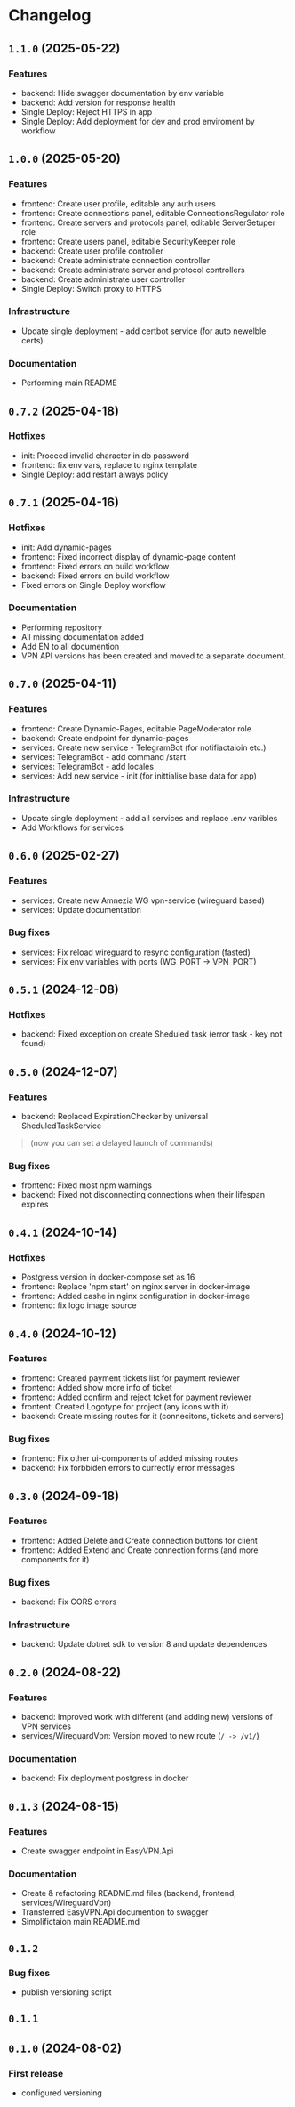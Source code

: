 # Changelog

## `1.1.0` (2025-05-22)

### Features

- backend: Hide swagger documentation by env variable
- backend: Add version for response health
- Single Deploy: Reject HTTPS in app
- Single Deploy: Add deployment for dev and prod enviroment by workflow 

## `1.0.0` (2025-05-20)

### Features

- frontend: Create user profile, editable any auth users 
- frontend: Create connections panel, editable ConnectionsRegulator role 
- frontend: Create servers and protocols panel, editable ServerSetuper role 
- frontend: Create users panel, editable SecurityKeeper role 
- backend: Create user profile controller
- backend: Create administrate connection controller
- backend: Create administrate server and protocol controllers
- backend: Create administrate user controller
- Single Deploy: Switch proxy to HTTPS

### Infrastructure

- Update single deployment - add certbot service (for auto newelble certs)

### Documentation

- Performing main README

## `0.7.2` (2025-04-18)

### Hotfixes

- init: Proceed invalid character in db password
- frontend: fix env vars, replace to nginx template
- Single Deploy: add restart always policy

## `0.7.1` (2025-04-16)

### Hotfixes

- init: Add dynamic-pages
- frontend: Fixed incorrect display of dynamic-page content 
- frontend: Fixed errors on build workflow 
- backend: Fixed errors on build workflow 
- Fixed errors on Single Deploy workflow 

### Documentation

- Performing repository
- All missing documentation added
- Add EN to all documention
- VPN API versions has been created and moved to a separate document. 

## `0.7.0` (2025-04-11)

### Features

- frontend: Create Dynamic-Pages, editable PageModerator role 
- backend: Create endpoint for dynamic-pages
- services: Create new service - TelegramBot (for notifiactaioin etc.)
- services: TelegramBot - add command /start
- services: TelegramBot - add locales 
- services: Add new service - init (for inittialise base data for app)

### Infrastructure

- Update single deployment - add all services and replace .env varibles
- Add Workflows for services

## `0.6.0` (2025-02-27)

### Features

- services: Create new Amnezia WG vpn-service (wireguard based)
- services: Update documentation

### Bug fixes

- services: Fix reload wireguard to resync configuration (fasted)
- services: Fix env variables with ports (WG_PORT -> VPN_PORT)

## `0.5.1` (2024-12-08)

### Hotfixes

- backend: Fixed exception on create Sheduled task (error task - key not found)

## `0.5.0` (2024-12-07)

### Features

- backend: Replaced ExpirationChecker by universal SheduledTaskService
> (now you can set a delayed launch of commands)

### Bug fixes

- frontend: Fixed most npm warnings
- backend: Fixed not disconnecting connections when their lifespan expires

## `0.4.1` (2024-10-14)

### Hotfixes

- Postgress version in docker-compose set as 16
- frontend: Replace 'npm start' on nginx server in docker-image
- frontend: Added cashe in nginx configuration in docker-image
- frontend: fix logo image source

## `0.4.0` (2024-10-12)

### Features

- frontend: Created payment tickets list for payment reviewer
- frontend: Added show more info of ticket
- frontend: Added confirm and reject tcket for payment reviewer
- frontent: Created Logotype for project (any icons with it)
- backend: Create missing routes for it (connecitons, tickets and servers)

### Bug fixes

- frontend: Fix other ui-components of added missing routes
- backend: Fix forbbiden errors to currectly error messages

## `0.3.0` (2024-09-18)

### Features

- frontend: Added Delete and Create connection buttons for client
- frontend: Added Extend and Create connection forms (and more components for it)

### Bug fixes

- backend: Fix CORS errors

### Infrastructure

- backend: Update dotnet sdk to version 8 and update dependences

## `0.2.0` (2024-08-22)

### Features

- backend: Improved work with different (and adding new) versions of VPN services
- services/WireguardVpn: Version moved to new route (`/ -> /v1/`)

### Documentation

- backend: Fix deployment postgress in docker

## `0.1.3` (2024-08-15)

### Features

- Create swagger endpoint in EasyVPN.Api

### Documentation

- Create & refactoring README.md files (backend, frontend, services/WireguardVpn)
- Transferred EasyVPN.Api documention to swagger
- Simplifictaion main README.md

## `0.1.2`

### Bug fixes

- publish versioning script

## `0.1.1`
## `0.1.0` (2024-08-02)

### First release

- configured versioning
